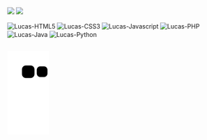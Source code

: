 <div>
  <a>
  <img align="center" height="180em" src="https://github-readme-stats.vercel.app/api?username=LucasAlv3s&show_icons=true&theme=dark&include_all_commits=true&count_private=true" />
  <img align="center" height="120em" src="https://github-readme-stats.vercel.app/api/top-langs/?username=LucasAlv3s&layout=compact&langs_count=16&theme=dark" />
</div>
  
<div style="display: inline_block"><br>
  <img align="center" alt="Lucas-HTML5" height="30" width="40" src="https://cdn.jsdelivr.net/gh/devicons/devicon/icons/html5/html5-original.svg">
  <img align="center" alt="Lucas-CSS3" height="30" width="40" src="https://cdn.jsdelivr.net/gh/devicons/devicon/icons/css3/css3-original.svg">
  <img align="center" alt="Lucas-Javascript" height="30" width="40" src="https://cdn.jsdelivr.net/gh/devicons/devicon/icons/javascript/javascript-original.svg">
  <img align="center" alt="Lucas-PHP" height="30" width="40" src="https://cdn.jsdelivr.net/gh/devicons/devicon/icons/php/php-original.svg">
  <img align="center" alt="Lucas-Java" height="30" width="40" src="https://cdn.jsdelivr.net/gh/devicons/devicon/icons/java/java-original.svg">
  <img align="center" alt="Lucas-Python" height="30" width="40" src="https://cdn.jsdelivr.net/gh/devicons/devicon/icons/python/python-original.svg">
  <!--<img align="right" alt="" height="120" width="150" src="" />-->
</div>
  
##
  
<!--  
<div>
  <a href="https://www.youtube.com/channel/UCm8ib2bof61gxX_MsHg7RPw" target="_blank"><img src=""  target="_blank"></a>
  <a href="" target="_blank"><img src=""  target="_blank"></a>
  <a href="" target="_blank"><img src=""  target="_blank"></a>
  <a href="" target="_blank"><img src=""  target="_blank"></a>
  <a href="" target="_blank"><img src=""  target="_blank"></a>
  <a href="" target="_blank"><img src=""  target="_blank"></a>
  <a href="" target="_blank"><img src=""  target="_blank"></a>
</div>
-->
  
![Snake animation](https://github.com/LucasAlv3s/LucasAlv3s/blob/output/github-contribution-grid-snake.svg)
